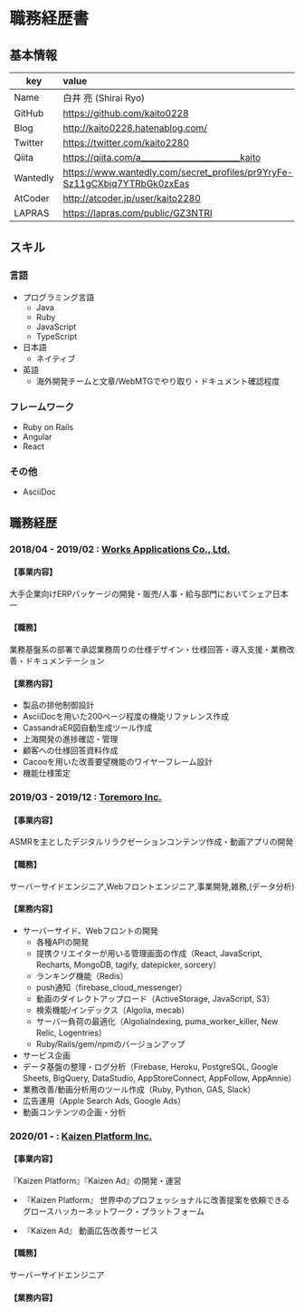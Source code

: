 # 職務経歴書

## 基本情報

|key|value|
|---|:----|
|Name|白井 亮 (Shirai Ryo)|
|GitHub|https://github.com/kaito0228|
|Blog|http://kaito0228.hatenablog.com/|
|Twitter|https://twitter.com/kaito2280|
|Qiita|https://qiita.com/a________________________kaito|
|Wantedly|https://www.wantedly.com/secret_profiles/pr9YryFe-Sz11gCXbjq7YTRbGk0zxEas|
|AtCoder|http://atcoder.jp/user/kaito2280|
|LAPRAS|https://lapras.com/public/GZ3NTRI|

## スキル

### 言語

- プログラミング言語
  - Java
  - Ruby
  - JavaScript
  - TypeScript
- 日本語
  - ネイティブ
- 英語
  - 海外開発チームと文章/WebMTGでやり取り・ドキュメント確認程度

### フレームワーク

- Ruby on Rails
- Angular
- React

### その他

- AsciiDoc

<!---

## 強み

## やったことはないが興味があるもの

## 登壇歴

## 受賞歴
-->

## 職務経歴

### 2018/04 - 2019/02 : [Works Applications Co., Ltd.](https://www.worksap.co.jp/)

#### 【事業内容】

大手企業向けERPパッケージの開発・販売/人事・給与部門においてシェア日本一

#### 【職務】

業務基盤系の部署で承認業務周りの仕様デザイン・仕様回答・導入支援・業務改善・ドキュメンテーション

#### 【業務内容】

- 製品の排他制御設計
- AsciiDocを用いた200ページ程度の機能リファレンス作成
- CassandraER図自動生成ツール作成
- 上海開発の進捗確認・管理
- 顧客への仕様回答資料作成
- Cacooを用いた改善要望機能のワイヤーフレーム設計
- 機能仕様策定

### 2019/03 - 2019/12 : [Toremoro Inc.](https://toremoro.app/)

#### 【事業内容】

ASMRを主としたデジタルリラクゼーションコンテンツ作成・動画アプリの開発

#### 【職務】

サーバーサイドエンジニア,Webフロントエンジニア,事業開発,雑務,(データ分析)

#### 【業務内容】
- サーバーサイド、Webフロントの開発
  - 各種APIの開発
  - 提携クリエイターが用いる管理画面の作成（React, JavaScript, Recharts, MongoDB, tagify, datepicker, sorcery）
  - ランキング機能（Redis）
  - push通知（firebase_cloud_messenger）
  - 動画のダイレクトアップロード（ActiveStorage, JavaScript, S3）
  - 検索機能/インデックス（Algolia, mecab）
  - サーバー負荷の最適化（AlgoliaIndexing, puma_worker_killer, New Relic, Logentries）
  - Ruby/Rails/gem/npmのバージョンアップ 
- サービス企画
- データ基盤の整理・ログ分析（Firebase, Heroku, PostgreSQL, Google Sheets, BigQuery, DataStudio, AppStoreConnect, AppFollow, AppAnnie）
- 業務改善/動画分析用のツール作成（Ruby, Python, GAS, Slack）
- 広告運用（Apple Search Ads, Google Ads）
- 動画コンテンツの企画・分析

### 2020/01 - : [Kaizen Platform Inc.](https://kaizenplatform.com/)

#### 【事業内容】

『Kaizen Platform』『Kaizen Ad』の開発・運営

- 『Kaizen Platform』
世界中のプロフェッショナルに改善提案を依頼できるグロースハッカーネットワーク・プラットフォーム

- 『Kaizen Ad』
動画広告改善サービス

#### 【職務】

サーバーサイドエンジニア

#### 【業務内容】